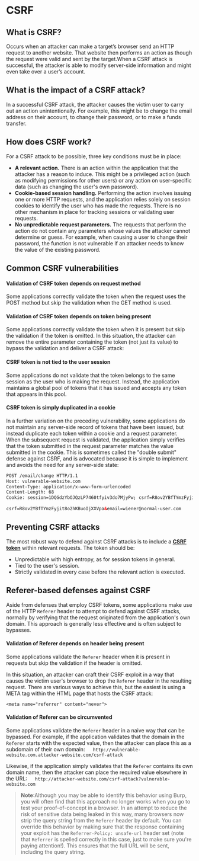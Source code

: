 # CSRF
## What is CSRF?
Occurs when an attacker can make a target’s browser send an HTTP request to another website. That website then performs an action as though the request were valid and sent by the target.When a CSRF attack is successful, the attacker is able to modify server-side information and might even take over a user’s account.
## What is the impact of a CSRF attack?
In a successful CSRF attack, the attacker causes the victim user to carry out an action unintentionally. For example, this might be to change the email address on their account, to change their password, or to make a funds transfer.

## How does CSRF work?
For a CSRF attack to be possible, three key conditions must be in place:
-   **A relevant action.** There is an action within the application that the attacker has a reason to induce. This might be a privileged action (such as modifying permissions for other users) or any action on user-specific data (such as changing the user's own password).
-   **Cookie-based session handling.** Performing the action involves issuing one or more HTTP requests, and the application relies solely on session cookies to identify the user who has made the requests. There is no other mechanism in place for tracking sessions or validating user requests.
-   **No unpredictable request parameters.** The requests that perform the action do not contain any parameters whose values the attacker cannot determine or guess. For example, when causing a user to change their password, the function is not vulnerable if an attacker needs to know the value of the existing password.

## Common CSRF vulnerabilities
#### Validation of CSRF token depends on request method
Some applications correctly validate the token when the request uses the POST method but skip the validation when the GET method is used.
#### Validation of CSRF token depends on token being present
Some applications correctly validate the token when it is present but skip the validation if the token is omitted.
In this situation, the attacker can remove the entire parameter containing the token (not just its value) to bypass the validation and deliver a CSRF attack:
#### CSRF token is not tied to the user session
Some applications do not validate that the token belongs to the same session as the user who is making the request. Instead, the application maintains a global pool of tokens that it has issued and accepts any token that appears in this pool.
#### CSRF token is simply duplicated in a cookie
In a further variation on the preceding vulnerability, some applications do not maintain any server-side record of tokens that have been issued, but instead duplicate each token within a cookie and a request parameter. When the subsequent request is validated, the application simply verifies that the token submitted in the request parameter matches the value submitted in the cookie. This is sometimes called the "double submit" defense against CSRF, and is advocated because it is simple to implement and avoids the need for any server-side state:
```html
POST /email/change HTTP/1.1  
Host: vulnerable-website.com  
Content-Type: application/x-www-form-urlencoded  
Content-Length: 68  
Cookie: session=1DQGdzYbOJQzLP7460tfyiv3do7MjyPw; csrf=R8ov2YBfTYmzFyjit8o2hKBuoIjXXVpa  
  
csrf=R8ov2YBfTYmzFyjit8o2hKBuoIjXXVpa&email=wiener@normal-user.com
```
## Preventing CSRF attacks
The most robust way to defend against CSRF attacks is to include a [**CSRF token**](https://portswigger.net/web-security/csrf/tokens) within relevant requests. The token should be:
-   Unpredictable with high entropy, as for session tokens in general.
-   Tied to the user's session.
-   Strictly validated in every case before the relevant action is executed.

## Referer-based defenses against CSRF
Aside from defenses that employ CSRF tokens, some applications make use of the HTTP `Referer` header to attempt to defend against CSRF attacks, normally by verifying that the request originated from the application's own domain. This approach is generally less effective and is often subject to bypasses.
#### Validation of Referer depends on header being present
Some applications validate the `Referer` header when it is present in requests but skip the validation if the header is omitted.

In this situation, an attacker can craft their CSRF exploit in a way that causes the victim user's browser to drop the `Referer` header in the resulting request. There are various ways to achieve this, but the easiest is using a META tag within the HTML page that hosts the CSRF attack:

`<meta name="referrer" content="never">`
#### Validation of Referer can be circumvented
Some applications validate the `Referer` header in a naive way that can be bypassed. For example, if the application validates that the domain in the `Referer` starts with the expected value, then the attacker can place this as a subdomain of their own domain:`  
http://vulnerable-website.com.attacker-website.com/csrf-attack`

Likewise, if the application simply validates that the `Referer` contains its own domain name, then the attacker can place the required value elsewhere in the URL:`  
http://attacker-website.com/csrf-attack?vulnerable-website.com`
>**Note**:Although you may be able to identify this behavior using Burp, you will often find that this approach no longer works when you go to test your proof-of-concept in a browser. In an attempt to reduce the risk of sensitive data being leaked in this way, many browsers now strip the query string from the `Referer` header by default.
You can override this behavior by making sure that the response containing your exploit has the `Referrer-Policy: unsafe-url` header set (note that `Referrer` is spelled correctly in this case, just to make sure you're paying attention!). This ensures that the full URL will be sent, including the query string.

